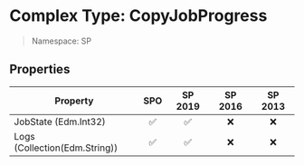# Complex Type: CopyJobProgress

> Namespace: SP

## Properties

Property | SPO | SP 2019 | SP 2016 | SP 2013
----------|:---:|:-------:|:-------:|:-------:
JobState (Edm.Int32) | ✅ | ✅ | ❌ | ❌
Logs (Collection(Edm.String)) | ✅ | ✅ | ❌ | ❌